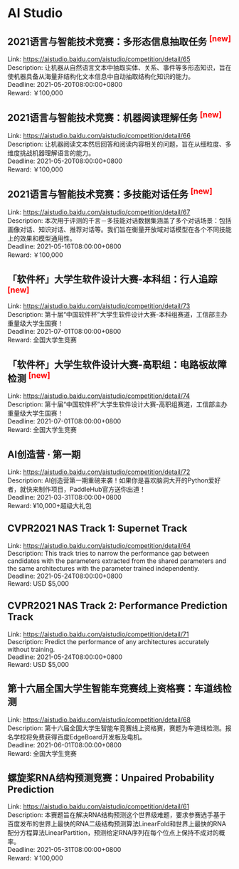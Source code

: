 # AI Studio



## 2021语言与智能技术竞赛：多形态信息抽取任务 <sup style="color:red">[new]<sup>  

Link: https://aistudio.baidu.com/aistudio/competition/detail/65  
Description: 让机器从自然语言文本中抽取实体、关系、事件等多形态知识，旨在使机器具备从海量非结构化文本信息中自动抽取结构化知识的能力。  
Deadline: 2021-05-20T08:00:00+0800  
Reward: ￥100,000  


## 2021语言与智能技术竞赛：机器阅读理解任务 <sup style="color:red">[new]<sup>  

Link: https://aistudio.baidu.com/aistudio/competition/detail/66  
Description: 让机器阅读文本然后回答和阅读内容相关的问题，旨在从细粒度、多维度挑战机器理解语言的能力。  
Deadline: 2021-05-20T08:00:00+0800  
Reward: ￥100,000  


## 2021语言与智能技术竞赛：多技能对话任务 <sup style="color:red">[new]<sup>  

Link: https://aistudio.baidu.com/aistudio/competition/detail/67  
Description: 本次用于评测的千言－多技能对话数据集涵盖了多个对话场景：包括画像对话、知识对话、推荐对话等。我们旨在衡量开放域对话模型在各个不同技能上的效果和模型通用性。  
Deadline: 2021-05-16T08:00:00+0800  
Reward: ￥100,000  


## 「软件杯」大学生软件设计大赛-本科组：行人追踪 <sup style="color:red">[new]<sup>  

Link: https://aistudio.baidu.com/aistudio/competition/detail/73  
Description: 第十届“中国软件杯”大学生软件设计大赛-本科组赛道，工信部主办重量级大学生国赛！  
Deadline: 2021-07-01T08:00:00+0800  
Reward: 全国大学生竞赛  


## 「软件杯」大学生软件设计大赛-高职组：电路板故障检测 <sup style="color:red">[new]<sup>  

Link: https://aistudio.baidu.com/aistudio/competition/detail/74  
Description: 第十届“中国软件杯”大学生软件设计大赛-高职组赛道，工信部主办重量级大学生国赛！  
Deadline: 2021-07-01T08:00:00+0800  
Reward: 全国大学生竞赛  


## AI创造营 · 第一期

Link: https://aistudio.baidu.com/aistudio/competition/detail/72  
Description: AI创造营第一期重磅来袭！如果你是喜欢脑洞大开的Python爱好者，就快来制作项目，PaddleHub官方送你出道！  
Deadline: 2021-03-31T08:00:00+0800  
Reward: ¥10,000+超级大礼包  


## CVPR2021 NAS Track 1: Supernet Track

Link: https://aistudio.baidu.com/aistudio/competition/detail/64  
Description: This track tries to narrow the performance gap between candidates with the parameters extracted from the shared parameters and the same architectures with the parameter trained independently.  
Deadline: 2021-05-24T08:00:00+0800  
Reward: USD $5,000  


## CVPR2021 NAS Track 2: Performance Prediction Track

Link: https://aistudio.baidu.com/aistudio/competition/detail/71  
Description: Predict the performance of any architectures accurately without training.  
Deadline: 2021-05-24T08:00:00+0800  
Reward: USD $5,000  


## 第十六届全国大学生智能车竞赛线上资格赛：车道线检测

Link: https://aistudio.baidu.com/aistudio/competition/detail/68  
Description: 第十六届全国大学生智能车竞赛线上资格赛，赛题为车道线检测。报名学校将免费获得百度EdgeBoard开发板及电机。  
Deadline: 2021-06-01T08:00:00+0800  
Reward: 全国大学生竞赛  


## 螺旋桨RNA结构预测竞赛：Unpaired Probability Prediction

Link: https://aistudio.baidu.com/aistudio/competition/detail/61  
Description: 本赛题旨在解决RNA结构预测这个世界级难题，要求参赛选手基于百度发布的世界上最快的RNA二级结构预测算法LinearFold和世界上最快的RNA配分方程算法LinearPartition，预测给定RNA序列在每个位点上保持不成对的概率。  
Deadline: 2021-05-31T08:00:00+0800  
Reward: ￥100,000  

